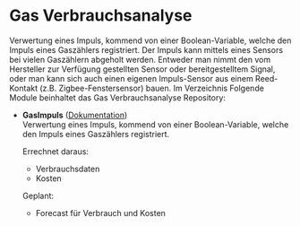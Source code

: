 # Gas Verbrauchsanalyse

Verwertung eines Impuls, kommend von einer Boolean-Variable, welche den Impuls eines Gaszählers registriert. Der Impuls kann mittels eines Sensors bei vielen Gaszählern abgeholt werden. Entweder man nimmt den vom Hersteller zur Verfügung gestellten Sensor oder bereitgestelltem Signal, oder man kann sich auch einen eigenen Impuls-Sensor aus einem Reed-Kontakt (z.B. Zigbee-Fenstersensor) bauen.
Im Verzeichnis 
Folgende Module beinhaltet das Gas Verbrauchsanalyse Repository:

- __GasImpuls__ ([Dokumentation](GasImpuls))  
	Verwertung eines Impuls, kommend von einer Boolean-Variable, welche den Impuls eines Gaszählers registriert.
	
	Errechnet daraus:
	- Verbrauchsdaten
	- Kosten
	
	Geplant:
	- Forecast für Verbrauch und Kosten

